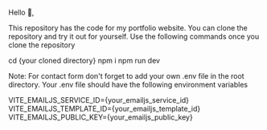 Hello 👋,

This repository has the code for my portfolio website. You can clone the repository and try it out for yourself. Use the following commands once you clone the repository

cd {your cloned directory}
npm i
npm run dev

Note: 
For contact form don't forget to add your own .env file in the root directory. Your .env file should have the following environment variables

VITE_EMAILJS_SERVICE_ID={your_emailjs_service_id}
VITE_EMAILJS_TEMPLATE_ID={your_emailjs_template_id}
VITE_EMAILJS_PUBLIC_KEY={your_emailjs_public_key}

